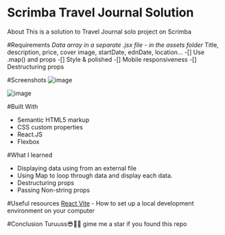 # Scrimba Travel Journal Solution
About This is a solution to Travel Journal solo project on Scrimba 

#Requirements
 *Data array in a separate .jsx file - in the assets folder*
   Title, description, price, cover image, startDate, ednDate, location...
-[] Use .map() and props
-[] Style & polished
-[] Mobile responsiveness
-[] Destructuring props

#Screenshots
![image](https://github.com/Lochipi/traveljournal/assets/108942025/f4bedd82-b8b6-4171-8b02-0eaa1614f758)

![image](https://github.com/Lochipi/traveljournal/assets/108942025/699ce302-322a-4dfb-87be-b83df90b8f4f)


#Built With

- Semantic HTML5 markup
- CSS custom properties
- React.JS
- Flexbox

#What I learned 
- Displaying data using from an external file
- Using Map to loop through data and display each data.
- Destructuring props
- Passing Non-string props

#Useful resources
[React Vite](https://vitejs.dev/guide/) - How to set up a local development environment on your computer

#Conclusion
Turuuss😎👏🏼 gime me a star if you found this repo
